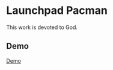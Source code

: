 # Launchpad Pacman

This work is devoted to God.

## Demo

[Demo](https://sanjosolutions.github.io/launchpad-pacman/)
